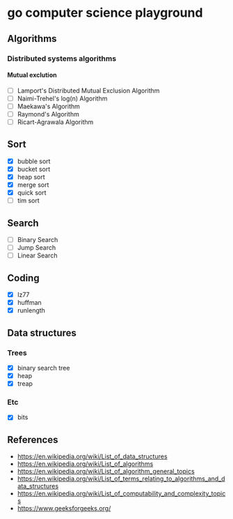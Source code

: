 # go computer science playground

## Algorithms
### Distributed systems algorithms
#### Mutual exclution
- [ ] Lamport's Distributed Mutual Exclusion Algorithm
- [ ] Naimi-Trehel's log(n) Algorithm
- [ ] Maekawa's Algorithm
- [ ] Raymond's Algorithm
- [ ] Ricart-Agrawala Algorithm

## Sort
- [x] bubble sort
- [x] bucket sort
- [x] heap sort
- [x] merge sort
- [x] quick sort
- [ ] tim sort

## Search
- [ ] Binary Search
- [ ] Jump Search
- [ ] Linear Search

## Coding
- [x] lz77
- [x] huffman
- [x] runlength

## Data structures

### Trees
- [x] binary search tree
- [x] heap
- [x] treap

### Etc
- [x] bits

## References
- https://en.wikipedia.org/wiki/List_of_data_structures
- https://en.wikipedia.org/wiki/List_of_algorithms
- https://en.wikipedia.org/wiki/List_of_algorithm_general_topics
- https://en.wikipedia.org/wiki/List_of_terms_relating_to_algorithms_and_data_structures
- https://en.wikipedia.org/wiki/List_of_computability_and_complexity_topics
- https://www.geeksforgeeks.org/
